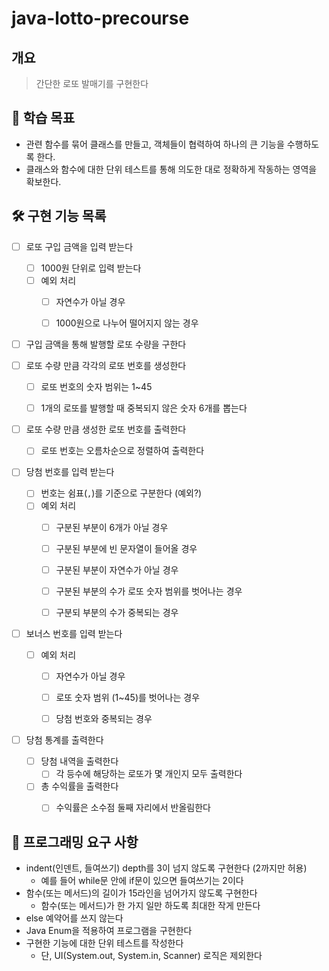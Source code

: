 # java-lotto-precourse

## 개요
> 간단한 로또 발매기를 구현한다

## 🎯 학습 목표

- 관련 함수를 묶어 클래스를 만들고, 객체들이 협력하여 하나의 큰 기능을 수행하도록 한다.
- 클래스와 함수에 대한 단위 테스트를 통해 의도한 대로 정확하게 작동하는 영역을 확보한다.

## 🛠️ 구현 기능 목록

- [ ] 로또 구입 금액을 입력 받는다
  - [ ] 1000원 단위로 입력 받는다
  - [ ] 예외 처리 
    - [ ] 자연수가 아닐 경우
    - [ ] 1000원으로 나누어 떨어지지 않는 경우


- [ ] 구입 금액을 통해 발행할 로또 수량을 구한다


- [ ] 로또 수량 만큼 각각의 로또 번호를 생성한다
  - [ ] 로또 번호의 숫자 범위는 1~45
  - [ ] 1개의 로또를 발행할 때 중복되지 않은 숫자 6개를 뽑는다


- [ ] 로또 수량 만큼 생성한 로또 번호를 출력한다
  - [ ] 로또 번호는 오름차순으로 정렬하여 출력한다


- [ ] 당첨 번호를 입력 받는다
  - [ ] 번호는 쉼표(`,`)를 기준으로 구분한다 (예외?)
  - [ ] 예외 처리
    - [ ] 구분된 부분이 6개가 아닐 경우
    - [ ] 구분된 부분에 빈 문자열이 들어올 경우
    - [ ] 구분된 부분이 자연수가 아닐 경우
    - [ ] 구분된 부분의 수가 로또 숫자 범위를 벗어나는 경우
    - [ ] 구분되 부분의 수가 중복되는 경우


- [ ] 보너스 번호를 입력 받는다
  - [ ] 예외 처리
    - [ ] 자연수가 아닐 경우
    - [ ] 로또 숫자 범위 (1~45)를 벗어나는 경우
    - [ ] 당첨 번호와 중복되는 경우


- [ ] 당첨 통계를 출력한다
  - [ ] 당첨 내역을 출력한다
    - [ ] 각 등수에 해당하는 로또가 몇 개인지 모두 출력한다
  - [ ] 총 수익률을 출력한다
    - [ ] 수익률은 소수점 둘째 자리에서 반올림한다


## 🔎 프로그래밍 요구 사항

- indent(인덴트, 들여쓰기) depth를 3이 넘지 않도록 구현한다 (2까지만 허용)
  - 예를 들어 while문 안에 if문이 있으면 들여쓰기는 2이다
- 함수(또는 메서드)의 길이가 15라인을 넘어가지 않도록 구현한다
  - 함수(또는 메서드)가 한 가지 일만 하도록 최대한 작게 만든다
- else 예약어를 쓰지 않는다
- Java Enum을 적용하여 프로그램을 구현한다
- 구현한 기능에 대한 단위 테스트를 작성한다
  - 단, UI(System.out, System.in, Scanner) 로직은 제외한다